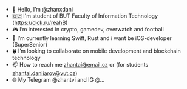 - 👋  Hello, I’m @zhanxdani
- 🇨🇿 I'm student of BUT Faculty of Information Technology (https://clck.ru/reahB)
- 🎮 I’m interested in crypto, gamedev, overwatch and football
- 🎯 I’m currently learning Swift, Rust and i want be iOS-developer (SuperSenior)
- 🍀 I’m looking to collaborate on mobile development and blockchain technology
- 📫 How to reach me zhantai@email.cz or (for students zhantai.daniiarov@vut.cz)
- 🌐 My Telegram @zhantvi and IG @...

<!---
zhanxdani/zhanxdani is a ✨ special ✨ repository because its `README.md` (this file) appears on your GitHub profile.
You can click the Preview link to take a look at your changes.
--->
